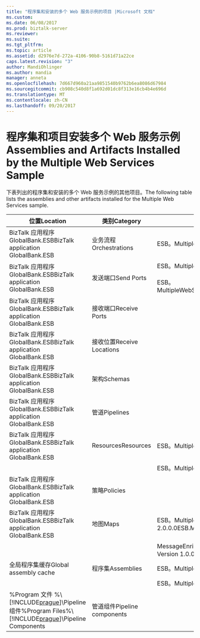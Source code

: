 ```yaml
---
title: "程序集和安装的多个 Web 服务示例的项目 |Microsoft 文档"
ms.custom: 
ms.date: 06/08/2017
ms.prod: biztalk-server
ms.reviewer: 
ms.suite: 
ms.tgt_pltfrm: 
ms.topic: article
ms.assetid: d2976e7d-272a-4106-90b8-5161d71a22ce
caps.latest.revision: "3"
author: MandiOhlinger
ms.author: mandia
manager: anneta
ms.openlocfilehash: 7d667d960a21aa9851540b9762b6ea8086d67984
ms.sourcegitcommit: cb908c540d8f1a692d01dc8f313e16cb4b4e696d
ms.translationtype: MT
ms.contentlocale: zh-CN
ms.lasthandoff: 09/20/2017
---
```

# <a name="assemblies-and-artifacts-installed-by-the-multiple-web-services-sample"></a><span data-ttu-id="1cd4e-102">程序集和项目安装多个 Web 服务示例</span><span class="sxs-lookup"><span data-stu-id="1cd4e-102">Assemblies and Artifacts Installed by the Multiple Web Services Sample</span></span>
<span data-ttu-id="1cd4e-103">下表列出的程序集和安装的多个 Web 服务示例的其他项目。</span><span class="sxs-lookup"><span data-stu-id="1cd4e-103">The following table lists the assemblies and other artifacts installed for the Multiple Web Services sample.</span></span>  
  
|<span data-ttu-id="1cd4e-104">位置</span><span class="sxs-lookup"><span data-stu-id="1cd4e-104">Location</span></span>|<span data-ttu-id="1cd4e-105">类别</span><span class="sxs-lookup"><span data-stu-id="1cd4e-105">Category</span></span>|<span data-ttu-id="1cd4e-106">名称和版本的组件</span><span class="sxs-lookup"><span data-stu-id="1cd4e-106">Name and version of the component</span></span>|  
|--------------|--------------|---------------------------------------|  
|<span data-ttu-id="1cd4e-107">BizTalk 应用程序 GlobalBank.ESB</span><span class="sxs-lookup"><span data-stu-id="1cd4e-107">BizTalk application GlobalBank.ESB</span></span>|<span data-ttu-id="1cd4e-108">业务流程</span><span class="sxs-lookup"><span data-stu-id="1cd4e-108">Orchestrations</span></span>|<span data-ttu-id="1cd4e-109">ESB。MultipleWebServices.Orchestrations.TwoWayRouting</span><span class="sxs-lookup"><span data-stu-id="1cd4e-109">ESB.MultipleWebServices.Orchestrations.TwoWayRouting</span></span>|  
|<span data-ttu-id="1cd4e-110">BizTalk 应用程序 GlobalBank.ESB</span><span class="sxs-lookup"><span data-stu-id="1cd4e-110">BizTalk application GlobalBank.ESB</span></span>|<span data-ttu-id="1cd4e-111">发送端口</span><span class="sxs-lookup"><span data-stu-id="1cd4e-111">Send Ports</span></span>|<span data-ttu-id="1cd4e-112">ESB。MultipleWebServices.Orchestrations_2.0.0.0_</span><span class="sxs-lookup"><span data-stu-id="1cd4e-112">ESB.MultipleWebServices.Orchestrations_2.0.0.0_</span></span><br /><br /> <span data-ttu-id="1cd4e-113">ESB。MultipleWebServices.Orchestrations.TwoWayRouting_RoutingPort_d98186f1038d4721</span><span class="sxs-lookup"><span data-stu-id="1cd4e-113">ESB.MultipleWebServices.Orchestrations.TwoWayRouting_RoutingPort_d98186f1038d4721</span></span>|  
|<span data-ttu-id="1cd4e-114">BizTalk 应用程序 GlobalBank.ESB</span><span class="sxs-lookup"><span data-stu-id="1cd4e-114">BizTalk application GlobalBank.ESB</span></span>|<span data-ttu-id="1cd4e-115">接收端口</span><span class="sxs-lookup"><span data-stu-id="1cd4e-115">Receive Ports</span></span>||  
|<span data-ttu-id="1cd4e-116">BizTalk 应用程序 GlobalBank.ESB</span><span class="sxs-lookup"><span data-stu-id="1cd4e-116">BizTalk application GlobalBank.ESB</span></span>|<span data-ttu-id="1cd4e-117">接收位置</span><span class="sxs-lookup"><span data-stu-id="1cd4e-117">Receive Locations</span></span>||  
|<span data-ttu-id="1cd4e-118">BizTalk 应用程序 GlobalBank.ESB</span><span class="sxs-lookup"><span data-stu-id="1cd4e-118">BizTalk application GlobalBank.ESB</span></span>|<span data-ttu-id="1cd4e-119">架构</span><span class="sxs-lookup"><span data-stu-id="1cd4e-119">Schemas</span></span>||  
|<span data-ttu-id="1cd4e-120">BizTalk 应用程序 GlobalBank.ESB</span><span class="sxs-lookup"><span data-stu-id="1cd4e-120">BizTalk application GlobalBank.ESB</span></span>|<span data-ttu-id="1cd4e-121">管道</span><span class="sxs-lookup"><span data-stu-id="1cd4e-121">Pipelines</span></span>||  
|<span data-ttu-id="1cd4e-122">BizTalk 应用程序 GlobalBank.ESB</span><span class="sxs-lookup"><span data-stu-id="1cd4e-122">BizTalk application GlobalBank.ESB</span></span>|<span data-ttu-id="1cd4e-123">Resources</span><span class="sxs-lookup"><span data-stu-id="1cd4e-123">Resources</span></span>|<span data-ttu-id="1cd4e-124">ESB。MultipleWebServices.Maps 版本 2.0.0.0</span><span class="sxs-lookup"><span data-stu-id="1cd4e-124">ESB.MultipleWebServices.Maps Version 2.0.0.0</span></span>|  
|||<span data-ttu-id="1cd4e-125">ESB。MultipleWebServices.Orchestrations 版本 2.0.0.0</span><span class="sxs-lookup"><span data-stu-id="1cd4e-125">ESB.MultipleWebServices.Orchestrations Version 2.0.0.0</span></span>|  
|<span data-ttu-id="1cd4e-126">BizTalk 应用程序 GlobalBank.ESB</span><span class="sxs-lookup"><span data-stu-id="1cd4e-126">BizTalk application GlobalBank.ESB</span></span>|<span data-ttu-id="1cd4e-127">策略</span><span class="sxs-lookup"><span data-stu-id="1cd4e-127">Policies</span></span>||  
|<span data-ttu-id="1cd4e-128">BizTalk 应用程序 GlobalBank.ESB</span><span class="sxs-lookup"><span data-stu-id="1cd4e-128">BizTalk application GlobalBank.ESB</span></span>|<span data-ttu-id="1cd4e-129">地图</span><span class="sxs-lookup"><span data-stu-id="1cd4e-129">Maps</span></span>|<span data-ttu-id="1cd4e-130">ESB。MultipleWebServices.Maps.SubmitOrderResponseCN_To_SubmitOrderRequestCN 版本 2.0.0.0</span><span class="sxs-lookup"><span data-stu-id="1cd4e-130">ESB.MultipleWebServices.Maps.SubmitOrderResponseCN_To_SubmitOrderRequestCN Version 2.0.0.0</span></span>|  
|||<span data-ttu-id="1cd4e-131">MessageEnrichment.Transforms.OrderDocAndGetOrderDetailsToInventoryOrder 版本 1.0.0.0</span><span class="sxs-lookup"><span data-stu-id="1cd4e-131">MessageEnrichment.Transforms.OrderDocAndGetOrderDetailsToInventoryOrder Version 1.0.0.0</span></span>|  
|<span data-ttu-id="1cd4e-132">全局程序集缓存</span><span class="sxs-lookup"><span data-stu-id="1cd4e-132">Global assembly cache</span></span>|<span data-ttu-id="1cd4e-133">程序集</span><span class="sxs-lookup"><span data-stu-id="1cd4e-133">Assemblies</span></span>|<span data-ttu-id="1cd4e-134">ESB。MultipleWebServices.Maps 版本 2.0.0.0</span><span class="sxs-lookup"><span data-stu-id="1cd4e-134">ESB.MultipleWebServices.Maps Version 2.0.0.0</span></span>|  
|||<span data-ttu-id="1cd4e-135">ESB。MultipleWebServices.Orchestrations 版本 2.0.0.0</span><span class="sxs-lookup"><span data-stu-id="1cd4e-135">ESB.MultipleWebServices.Orchestrations Version 2.0.0.0</span></span>|  
|<span data-ttu-id="1cd4e-136">%Program 文件 %\\[!INCLUDE[prague](../includes/prague-md.md)]\Pipeline 组件</span><span class="sxs-lookup"><span data-stu-id="1cd4e-136">%Program Files%\\[!INCLUDE[prague](../includes/prague-md.md)]\Pipeline Components</span></span>|<span data-ttu-id="1cd4e-137">管道组件</span><span class="sxs-lookup"><span data-stu-id="1cd4e-137">Pipeline components</span></span>||